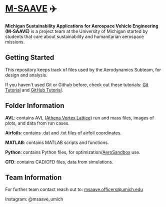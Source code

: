 # [M-SAAVE](https://msaaveofficers.wixsite.com/m-saave) ✈️
**Michigan Sustainability Applications for Aerospace Vehicle Engineering (M-SAAVE)** is a project team at the University of Michigan started by students that care about sustainability and humanitarian aerospace missions. 

## Getting Started
This repository keeps track of files used by the Aerodynamics Subteam, for design and analysis.

If you haven't used Git or Github before, check out these tutorials: [Git Tutorial](https://videotutorials.notion.site/Introduction-to-Git-ac396a0697704709a12b6a0e545db049) and [GitHub Tutorial](https://videotutorials.notion.site/Introduction-to-GitHub-202af6f64bbd4299b15f238dcd09d2a7).

## Folder Information
**AVL**: contains AVL ([Athena Vortex Lattice](https://web.mit.edu/drela/Public/web/avl/)) run and mass files, images of plots, and data from run cases.

**Airfoils**: contains .dat and .txt files of airfoil coordinates.

**MATLAB**: contains MATLAB scripts and functions.

**Python**: contains Python files, for optimization/[AeroSandbox](https://github.com/peterdsharpe/AeroSandbox) use.

**CFD**: contains CAD/CFD files, data from simulations.

## Team Information

For further team contact reach out to: msaave.officers@umich.edu

Instagram: @msaave_umich
